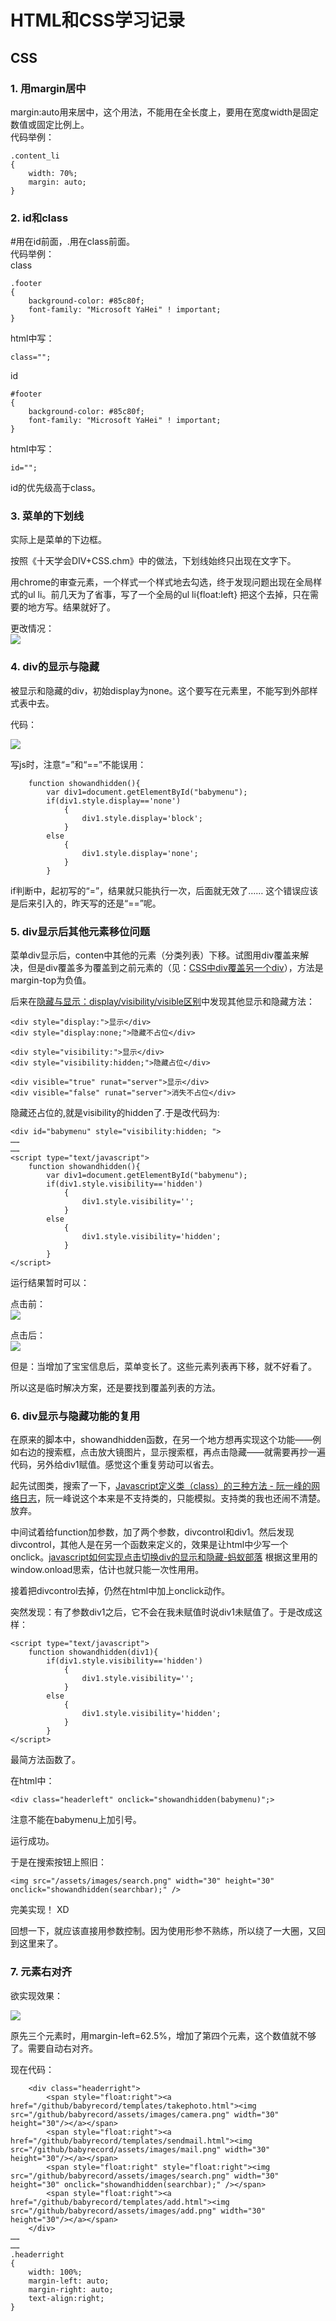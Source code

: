 # HTML和CSS学习记录  

## CSS  

### 1. 用margin居中
margin:auto用来居中，这个用法，不能用在全长度上，要用在宽度width是固定数值或固定比例上。   
代码举例：  

    .content_li
	{
		width: 70%;
		margin: auto;
	}

### 2. id和class	 
\#用在id前面，\.用在class前面。  
代码举例：  
class

    .footer
	{
		background-color: #85c80f;
		font-family: "Microsoft YaHei" ! important;
	}

html中写：  

    class="";

id

    #footer
	{
		background-color: #85c80f;
		font-family: "Microsoft YaHei" ! important;
	}

html中写：  

    id="";

id的优先级高于class。  

### 3. 菜单的下划线  
实际上是菜单的下边框。  

按照《十天学会DIV+CSS.chm》中的做法，下划线始终只出现在文字下。  

用chrome的审查元素，一个样式一个样式地去勾选，终于发现问题出现在全局样式的ul li。前几天为了省事，写了一个全局的ul li{float:left} 把这个去掉，只在需要的地方写。结果就好了。  

更改情况：  
![](http://7xotr7.com1.z0.glb.clouddn.com/16-1-14/92476318.jpg)   

### 4. div的显示与隐藏  

被显示和隐藏的div，初始display为none。这个要写在元素里，不能写到外部样式表中去。  

代码：  

![](http://7xotr7.com1.z0.glb.clouddn.com/16-1-15/20087293.jpg)  

写js时，注意“=”和“==”不能误用：  

    	function showandhidden(){ 
			var div1=document.getElementById("babymenu"); 
			if(div1.style.display=='none')
				{
					div1.style.display='block';
				}
			else
				{
					div1.style.display='none';
				} 
			}
if判断中，起初写的“=”，结果就只能执行一次，后面就无效了……  这个错误应该是后来引入的，昨天写的还是“==”呢。  

### 5. div显示后其他元素移位问题  

菜单div显示后，conten中其他的元素（分类列表）下移。试图用div覆盖来解决，但是div覆盖多为覆盖到之前元素的（见：[CSS中div覆盖另一个div](http://blog.csdn.net/jimmy609/article/details/7619464)），方法是margin-top为负值。  

后来在[隐藏与显示：display/visibility/visible区别](http://www.cnblogs.com/kandyvip/p/3210296.html)中发现其他显示和隐藏方法：  

	<div style="display:">显示</div>
	<div style="display:none;">隐藏不占位</div>
	
	<div style="visibility:">显示</div>
	<div style="visibility:hidden;">隐藏占位</div>
	
	<div visible="true" runat="server">显示</div>
	<div visible="false" runat="server">消失不占位</div>

隐藏还占位的,就是visibility的hidden了.于是改代码为:  

    <div id="babymenu" style="visibility:hidden; ">
	……
	……
    <script type="text/javascript"> 
		function showandhidden(){ 
			var div1=document.getElementById("babymenu"); 
			if(div1.style.visibility=='hidden')
				{
					div1.style.visibility='';
				}
			else
				{
					div1.style.visibility='hidden';
				} 
			}
	</script>  

运行结果暂时可以：  

点击前：  
![](http://7xotr7.com1.z0.glb.clouddn.com/16-1-15/93410722.jpg)  

点击后：  
![](http://7xotr7.com1.z0.glb.clouddn.com/16-1-15/41937062.jpg)  

但是：当增加了宝宝信息后，菜单变长了。这些元素列表再下移，就不好看了。  

所以这是临时解决方案，还是要找到覆盖列表的方法。   

### 6. div显示与隐藏功能的复用  

在原来的脚本中，showandhidden函数，在另一个地方想再实现这个功能——例如右边的搜索框，点击放大镜图片，显示搜索框，再点击隐藏——就需要再抄一遍代码，另外给div1赋值。感觉这个重复劳动可以省去。  

起先试图类，搜索了一下，[Javascript定义类（class）的三种方法 - 阮一峰的网络日志](http://www.ruanyifeng.com/blog/2012/07/three_ways_to_define_a_javascript_class.html)，阮一峰说这个本来是不支持类的，只能模拟。支持类的我也还闹不清楚。放弃。  

中间试着给function加参数，加了两个参数，divcontrol和div1。然后发现divcontrol，其他人是在另一个函数来定义的，效果是让html中少写一个onclick。[javascript如何实现点击切换div的显示和隐藏-蚂蚁部落](http://www.softwhy.com/forum.php?mod=viewthread&tid=7957) 根据这里用的window.onload思索，估计也就只能一次性用用。  

接着把divcontrol去掉，仍然在html中加上onclick动作。  

突然发现：有了参数div1之后，它不会在我未赋值时说div1未赋值了。于是改成这样：  

    <script type="text/javascript">
		function showandhidden(div1){
			if(div1.style.visibility=='hidden')
				{
					div1.style.visibility='';
				}
			else
				{
					div1.style.visibility='hidden';
				} 
			}
	</script> 

最简方法函数了。  

在html中：  

    <div class="headerleft" onclick="showandhidden(babymenu)";>  

注意不能在babymenu上加引号。  

运行成功。  

于是在搜索按钮上照旧：  

    <img src="/assets/images/search.png" width="30" height="30" onclick="showandhidden(searchbar);" />  

完美实现！ XD  

回想一下，就应该直接用参数控制。因为使用形参不熟练，所以绕了一大圈，又回到这里来了。  

### 7. 元素右对齐  

欲实现效果：  

![](http://7xotr7.com1.z0.glb.clouddn.com/16-1-15/34436290.jpg)  

原先三个元素时，用margin-left=62.5%，增加了第四个元素，这个数值就不够了。需要自动右对齐。  

现在代码：  

    	<div class="headerright">
			<span style="float:right"><a href="/github/babyrecord/templates/takephoto.html"><img src="/github/babyrecord/assets/images/camera.png" width="30" height="30"/></a></span>
			<span style="float:right"><a href="/github/babyrecord/templates/sendmail.html"><img src="/github/babyrecord/assets/images/mail.png" width="30" height="30"/></a></span>
			<span style="float:right" style="float:right"><img src="/github/babyrecord/assets/images/search.png" width="30" height="30" onclick="showandhidden(searchbar);" /></span>
			<span style="float:right"><a href="/github/babyrecord/templates/add.html"><img src="/github/babyrecord/assets/images/add.png" width="30" height="30"/></a></span>	
		</div>	
    ……
    ……
    .headerright
	{
		width: 100%;
		margin-left: auto;
		margin-right: auto;
		text-align:right;
	}  

